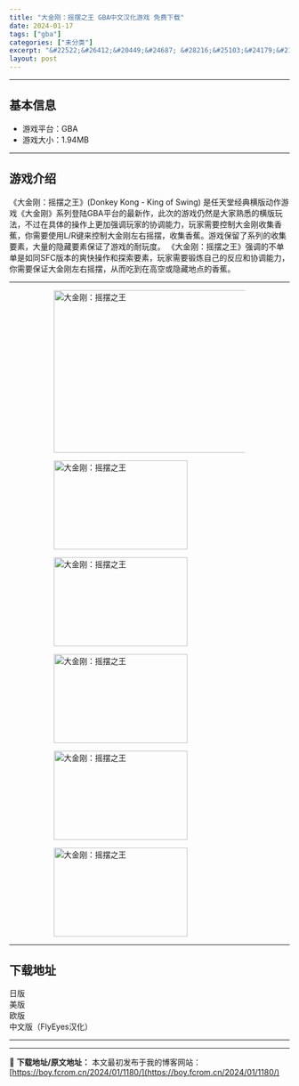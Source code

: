 ```yaml
---
title: "大金刚：摇摆之王 GBA中文汉化游戏 免费下载"
date: 2024-01-17
tags: ["gba"]
categories: ["未分类"]
excerpt: "&#22522;&#26412;&#20449;&#24687; &#28216;&#25103;&#24179;&#21488;&#65306;GBA&#28216;&#25103;&#22823;&#23567;&#65306;1.94MB&#28216;&#25103;&#20171;&amp;#32&hellip;"
layout: post
---
```


 <hr><h2>&#22522;&#26412;&#20449;&#24687;</h2> <ul><li>&#28216;&#25103;&#24179;&#21488;&#65306;GBA</li><li>&#28216;&#25103;&#22823;&#23567;&#65306;1.94MB</li></ul><hr><h2>&#28216;&#25103;&#20171;&#32461;</h2> &#12298;&#22823;&#37329;&#21018;&#65306;&#25671;&#25670;&#20043;&#29579;&#12299;(Donkey Kong - King of Swing) &#26159;&#20219;&#22825;&#22530;&#32463;&#20856;&#27178;&#29256;&#21160;&#20316;&#28216;&#25103;&#12298;&#22823;&#37329;&#21018;&#12299;&#31995;&#21015;&#30331;&#38470;GBA&#24179;&#21488;&#30340;&#26368;&#26032;&#20316;&#65292;&#27492;&#27425;&#30340;&#28216;&#25103;&#20173;&#28982;&#26159;&#22823;&#23478;&#29087;&#24713;&#30340;&#27178;&#29256;&#29609;&#27861;&#65292;&#19981;&#36807;&#22312;&#20855;&#20307;&#30340;&#25805;&#20316;&#19978;&#26356;&#21152;&#24378;&#35843;&#29609;&#23478;&#30340;&#21327;&#35843;&#33021;&#21147;&#65292;&#29609;&#23478;&#38656;&#35201;&#25511;&#21046;&#22823;&#37329;&#21018;&#25910;&#38598;&#39321;&#34121;&#65292;&#20320;&#38656;&#35201;&#20351;&#29992;L/R&#38190;&#26469;&#25511;&#21046;&#22823;&#37329;&#21018;&#24038;&#21491;&#25671;&#25670;&#65292;&#25910;&#38598;&#39321;&#34121;&#12290;&#28216;&#25103;&#20445;&#30041;&#20102;&#31995;&#21015;&#30340;&#25910;&#38598;&#35201;&#32032;&#65292;&#22823;&#37327;&#30340;&#38544;&#34255;&#35201;&#32032;&#20445;&#35777;&#20102;&#28216;&#25103;&#30340;&#32784;&#29609;&#24230;&#12290;  &#12298;&#22823;&#37329;&#21018;&#65306;&#25671;&#25670;&#20043;&#29579;&#12299;&#24378;&#35843;&#30340;&#19981;&#21333;&#21333;&#26159;&#22914;&#21516;SFC&#29256;&#26412;&#30340;&#29245;&#24555;&#25805;&#20316;&#21644;&#25506;&#32034;&#35201;&#32032;&#65292;&#29609;&#23478;&#38656;&#35201;&#38203;&#28860;&#33258;&#24049;&#30340;&#21453;&#24212;&#21644;&#21327;&#35843;&#33021;&#21147;&#65292;&#20320;&#38656;&#35201;&#20445;&#35777;&#22823;&#37329;&#21018;&#24038;&#21491;&#25671;&#25670;&#65292;&#20174;&#32780;&#21507;&#21040;&#22312;&#39640;&#31354;&#25110;&#38544;&#34255;&#22320;&#28857;&#30340;&#39321;&#34121;&#12290; <hr><figure><figure><img loading="lazy" decoding="async" width="451" height="292" data-id="23154" src="https://boy.fcrom.cn/wp-content/uploads/2024/01/20240116_65a636969a0c9.jpg" title="&#22823;&#37329;&#21018;&#65306;&#25671;&#25670;&#20043;&#29579;-&#23553;&#38754;" alt="大金刚：摇摆之王"></figure><figure><img loading="lazy" decoding="async" width="240" height="160" data-id="23135" src="https://boy.fcrom.cn/wp-content/uploads/2024/01/3e14f-1-20020GZ144S7_%E5%97%A8%E6%A0%BC%E5%BC%8F%E5%8E%8B%E7%BC%A9%E5%89%AF%E6%9C%AC.png" title="&#22823;&#37329;&#21018;&#65306;&#25671;&#25670;&#20043;&#29579;-1" alt="大金刚：摇摆之王"></figure><figure><img loading="lazy" decoding="async" width="240" height="160" data-id="23130" src="https://boy.fcrom.cn/wp-content/uploads/2024/01/c5528-1-20020GZ1512F_%E5%97%A8%E6%A0%BC%E5%BC%8F%E5%8E%8B%E7%BC%A9%E5%89%AF%E6%9C%AC.png" title="&#22823;&#37329;&#21018;&#65306;&#25671;&#25670;&#20043;&#29579;-2" alt="大金刚：摇摆之王"></figure><figure><img loading="lazy" decoding="async" width="240" height="160" data-id="23131" src="https://boy.fcrom.cn/wp-content/uploads/2024/01/d8922-1-20020GZ159234_%E5%97%A8%E6%A0%BC%E5%BC%8F%E5%8E%8B%E7%BC%A9%E5%89%AF%E6%9C%AC.png" title="&#22823;&#37329;&#21018;&#65306;&#25671;&#25670;&#20043;&#29579;" alt="大金刚：摇摆之王"></figure><figure><img loading="lazy" decoding="async" width="240" height="160" data-id="23134" src="https://boy.fcrom.cn/wp-content/uploads/2024/01/89dbb-1-20020GZ20D35_%E5%97%A8%E6%A0%BC%E5%BC%8F%E5%8E%8B%E7%BC%A9%E5%89%AF%E6%9C%AC.png" title="&#22823;&#37329;&#21018;&#65306;&#25671;&#25670;&#20043;&#29579;" alt="大金刚：摇摆之王"></figure><figure><img loading="lazy" decoding="async" width="240" height="160" data-id="23132" src="https://boy.fcrom.cn/wp-content/uploads/2024/01/d418e-1-20020GZ215313_%E5%97%A8%E6%A0%BC%E5%BC%8F%E5%8E%8B%E7%BC%A9%E5%89%AF%E6%9C%AC.png" title="&#22823;&#37329;&#21018;&#65306;&#25671;&#25670;&#20043;&#29579;" alt="大金刚：摇摆之王"></figure></figure><hr><h2>&#19979;&#36733;&#22320;&#22336;</h2> <div> <div>&#26085;&#29256;</div> <div>&#32654;&#29256;</div> <div>&#27431;&#29256;</div> <div>&#20013;&#25991;&#29256;&#65288;FlyEyes&#27721;&#21270;&#65289;</div> </div> <hr>

---
📖 **下载地址/原文地址：** 本文最初发布于我的博客网站：[https://boy.fcrom.cn/2024/01/1180/](https://boy.fcrom.cn/2024/01/1180/)
